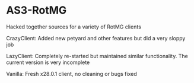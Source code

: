 # AS3-RotMG
Hacked together sources for a variety of RotMG clients

CrazyClient: Added new petyard and other features but did a very sloppy job

LazyClient: Completely re-started but maintained similar functionality. The current version is very incomplete

Vanilla: Fresh x28.0.1 client, no cleaning or bugs fixed
